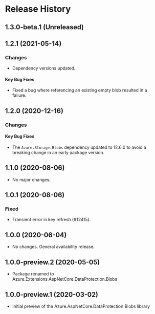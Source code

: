 # Release History

## 1.3.0-beta.1 (Unreleased)


## 1.2.1 (2021-05-14)

### Changes

- Dependency versions updated.

#### Key Bug Fixes

- Fixed a bug where referencing an existing empty blob resulted in a failure.

## 1.2.0 (2020-12-16)

### Changes

#### Key Bug Fixes

- The `Azure.Storage.Blobs` dependency updated to 12.6.0 to avoid a breaking change in an early package version.

## 1.1.0 (2020-08-06)

- No major changes.

## 1.0.1 (2020-08-06)

### Fixed

- Transient error in key refresh (#12415).

## 1.0.0 (2020-06-04)

- No changes. General availability release.

## 1.0.0-preview.2 (2020-05-05)

- Package renamed to Azure.Extensions.AspNetCore.DataProtection.Blobs

## 1.0.0-preview.1 (2020-03-02)

- Initial preview of the Azure.AspNetCore.DataProtection.Blobs library

